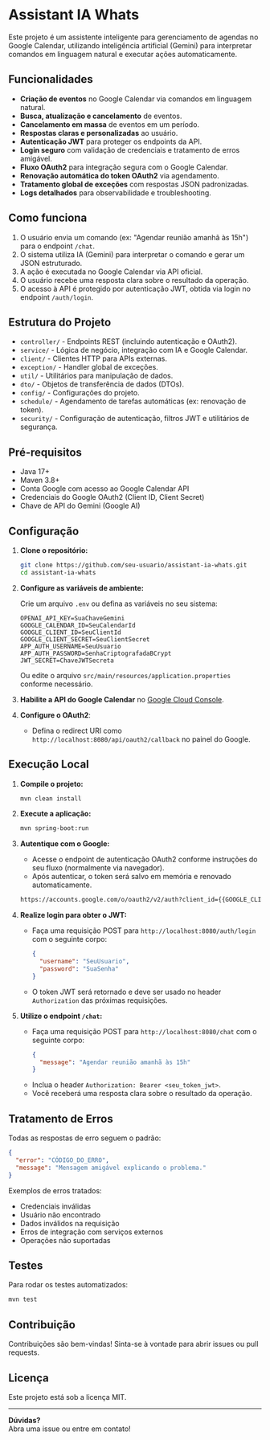 # Assistant IA Whats

Este projeto é um assistente inteligente para gerenciamento de agendas no Google Calendar, utilizando inteligência artificial (Gemini) para interpretar comandos em linguagem natural e executar ações automaticamente.

## Funcionalidades

- **Criação de eventos** no Google Calendar via comandos em linguagem natural.
- **Busca, atualização e cancelamento** de eventos.
- **Cancelamento em massa** de eventos em um período.
- **Respostas claras e personalizadas** ao usuário.
- **Autenticação JWT** para proteger os endpoints da API.
- **Login seguro** com validação de credenciais e tratamento de erros amigável.
- **Fluxo OAuth2** para integração segura com o Google Calendar.
- **Renovação automática do token OAuth2** via agendamento.
- **Tratamento global de exceções** com respostas JSON padronizadas.
- **Logs detalhados** para observabilidade e troubleshooting.

## Como funciona

1. O usuário envia um comando (ex: "Agendar reunião amanhã às 15h") para o endpoint `/chat`.
2. O sistema utiliza IA (Gemini) para interpretar o comando e gerar um JSON estruturado.
3. A ação é executada no Google Calendar via API oficial.
4. O usuário recebe uma resposta clara sobre o resultado da operação.
5. O acesso à API é protegido por autenticação JWT, obtida via login no endpoint `/auth/login`.

## Estrutura do Projeto

- `controller/` - Endpoints REST (incluindo autenticação e OAuth2).
- `service/` - Lógica de negócio, integração com IA e Google Calendar.
- `client/` - Clientes HTTP para APIs externas.
- `exception/` - Handler global de exceções.
- `util/` - Utilitários para manipulação de dados.
- `dto/` - Objetos de transferência de dados (DTOs).
- `config/` - Configurações do projeto.
- `schedule/` - Agendamento de tarefas automáticas (ex: renovação de token).
- `security/` - Configuração de autenticação, filtros JWT e utilitários de segurança.

## Pré-requisitos

- Java 17+
- Maven 3.8+
- Conta Google com acesso ao Google Calendar API
- Credenciais do Google OAuth2 (Client ID, Client Secret)
- Chave de API do Gemini (Google AI)

## Configuração

1. **Clone o repositório:**
   ```sh
   git clone https://github.com/seu-usuario/assistant-ia-whats.git
   cd assistant-ia-whats
   ```

2. **Configure as variáveis de ambiente:**

   Crie um arquivo `.env` ou defina as variáveis no seu sistema:

   ```
   OPENAI_API_KEY=SuaChaveGemini
   GOOGLE_CALENDAR_ID=SeuCalendarId
   GOOGLE_CLIENT_ID=SeuClientId
   GOOGLE_CLIENT_SECRET=SeuClientSecret
   APP_AUTH_USERNAME=SeuUsuario
   APP_AUTH_PASSWORD=SenhaCriptografadaBCrypt
   JWT_SECRET=ChaveJWTSecreta
   ```

   Ou edite o arquivo `src/main/resources/application.properties` conforme necessário.

3. **Habilite a API do Google Calendar** no [Google Cloud Console](https://console.cloud.google.com/).

4. **Configure o OAuth2**:
   - Defina o redirect URI como `http://localhost:8080/api/oauth2/callback` no painel do Google.

## Execução Local

1. **Compile o projeto:**
   ```sh
   mvn clean install
   ```

2. **Execute a aplicação:**
   ```sh
   mvn spring-boot:run
   ```

3. **Autentique com o Google:**
   - Acesse o endpoint de autenticação OAuth2 conforme instruções do seu fluxo (normalmente via navegador).
   - Após autenticar, o token será salvo em memória e renovado automaticamente.

   ```txt
   https://accounts.google.com/o/oauth2/v2/auth?client_id={{GOOGLE_CLIENT_ID}}&redirect_uri=http://localhost:8080/api/oauth2/callback&response_type=code&scope=https://www.googleapis.com/auth/calendar&access_type=offline&prompt=consent
   ```

4. **Realize login para obter o JWT:**
   - Faça uma requisição POST para `http://localhost:8080/auth/login` com o seguinte corpo:
     ```json
     {
       "username": "SeuUsuario",
       "password": "SuaSenha"
     }
     ```
   - O token JWT será retornado e deve ser usado no header `Authorization` das próximas requisições.

5. **Utilize o endpoint `/chat`:**
   - Faça uma requisição POST para `http://localhost:8080/chat` com o seguinte corpo:
     ```json
     {
       "message": "Agendar reunião amanhã às 15h"
     }
     ```
   - Inclua o header `Authorization: Bearer <seu_token_jwt>`.
   - Você receberá uma resposta clara sobre o resultado da operação.

## Tratamento de Erros

Todas as respostas de erro seguem o padrão:
```json
{
  "error": "CÓDIGO_DO_ERRO",
  "message": "Mensagem amigável explicando o problema."
}
```
Exemplos de erros tratados:
- Credenciais inválidas
- Usuário não encontrado
- Dados inválidos na requisição
- Erros de integração com serviços externos
- Operações não suportadas

## Testes

Para rodar os testes automatizados:
```sh
mvn test
```

## Contribuição

Contribuições são bem-vindas! Sinta-se à vontade para abrir issues ou pull requests.

## Licença

Este projeto está sob a licença MIT.

---

**Dúvidas?**  
Abra uma issue ou entre em contato!